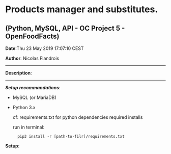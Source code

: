 # Products manager and substitutes.

## (Python, MySQL, API - OC Project 5 - OpenFoodFacts)


**Date**:Thu 23 May 2019 17:07:10 CEST 

**Author**: Nicolas Flandrois

-------------------------------------------------------------

**Description**:

-------------------------------------------------------------

***Setup recommandations***:
- MySQL (or MariaDB)
- Python 3.x

	cf: requirements.txt for python dependencies required installs

	run in terminal:
	
		pip3 install -r [path-to-filr]/requirements.txt

**Setup**:
